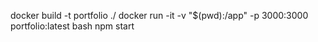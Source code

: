 docker build -t portfolio ./ 
docker run -it -v "$(pwd):/app" -p 3000:3000 portfolio:latest bash 
npm start




